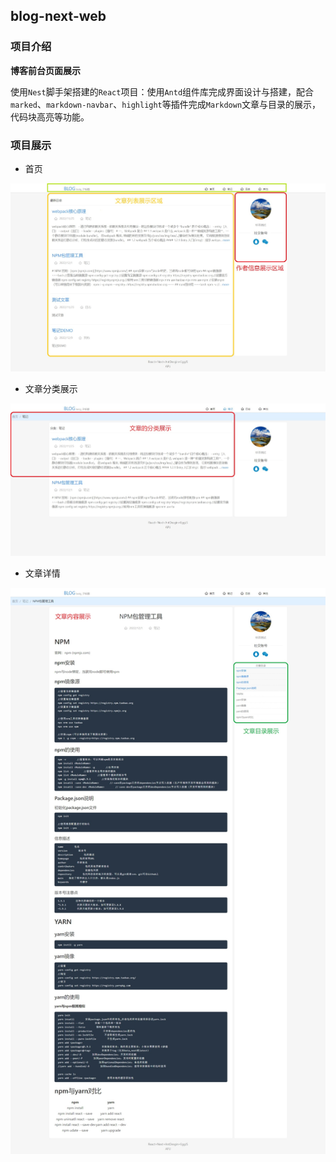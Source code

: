 ## blog-next-web

### 项目介绍

**博客前台页面展示**

使用`Nest`脚手架搭建的`React`项目：使用`Antd`组件库完成界面设计与搭建，配合`marked`、`markdown-navbar`、`highlight`等插件完成`Markdown`文章与目录的展示，代码块高亮等功能。

### 项目展示

- 首页

![blog-next-web-首页](./README-ASSETS/blog-next-web-%E9%A6%96%E9%A1%B5.jpeg)

- 文章分类展示

![blog-next-web-分类展示](./README-ASSETS/blog-next-web-%E5%88%86%E7%B1%BB%E5%B1%95%E7%A4%BA.jpeg)

- 文章详情

![blog-next-web-文章详情页](./README-ASSETS/blog-next-web-%E6%96%87%E7%AB%A0%E8%AF%A6%E6%83%85%E9%A1%B5.jpeg)
